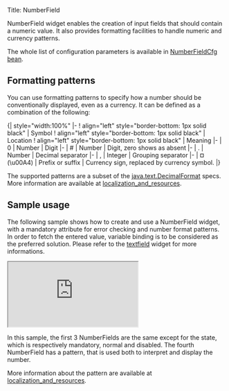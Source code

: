Title: NumberField



NumberField widget enables the creation of input fields that should contain a numeric value. It also provides formatting facilities to handle numeric and currency patterns.

<script src='http://snippets.ariatemplates.com/snippets/github.com/ariatemplates/documentation-code/%VERSION%/snippets/widgets/numberfield/Snippet.tpl?tag=wgtNumberField&lang=at&outdent=true'></script>

The whole list of configuration parameters is available in [NumberFieldCfg bean](http://ariatemplates.com/api/#aria.widgets.CfgBeans:NumberFieldCfg).

## Formatting patterns

You can use formatting patterns to specify how a number should be conventionally displayed, even as a currency. It can be defined as a combination of the following:


{| style="width:100%"
|-
! align="left" style="border-bottom: 1px solid black" | Symbol
! align="left" style="border-bottom: 1px solid black" | Location
! align="left" style="border-bottom: 1px solid black" | Meaning
|-
| 0
| Number
| Digit
|-
| #
| Number
| Digit, zero shows as absent
|-
| .
| Number
| Decimal separator
|-
| ,
| Integer
| Grouping separator
|-
| ¤ (\u00A4)
| Prefix or suffix
| Currency sign, replaced by currency symbol.
|}

The supported patterns are a subset of the [java.text.DecimalFormat](http://download.oracle.com/javase/1.4.2/docs/api/java/text/DecimalFormat.html) specs. More information are available at [localization_and_resources](localization_and_resources).

## Sample usage

The following sample shows how to create and use a NumberField widget, with a mandatory attribute for error checking and number format patterns. In order to fetch the entered value, variable binding is to be considered as the preferred solution. Please refer to the [textfield](textfield) widget for more informations.

<iframe class='samples' src='http://snippets.ariatemplates.com/samples/github.com/ariatemplates/documentation-code/%VERSION%/samples/widgets/numberfield/?skip=1' ></iframe>

In this sample, the first 3 NumberFields are the same except for the state, which is respectively mandatory, normal and disabled.
The fourth NumberField has a pattern, that is used both to interpret and display the number.

More information about the pattern are available at [localization_and_resources](localization_and_resources).